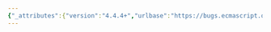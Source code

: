 ```yaml
---
{"_attributes":{"version":"4.4.4+","urlbase":"https://bugs.ecmascript.org/","maintainer":"dherman@mozilla.com"},"bug":{"bug_id":2463,"creation_ts":"2014-01-27 09:23:00 -0800","short_desc":"25.4.3.1 Promise: Typo \"InitializePromise\" -> \"InitialisePromise\" in step 6","delta_ts":"2014-05-13 17:47:38 -0700","product":"Draft for 6th Edition","component":"editorial issue","version":"Rev 22: January 20, 2014 Draft","rep_platform":"All","op_sys":"All","bug_status":"RESOLVED","resolution":"WONTFIX","priority":"Normal","bug_severity":"normal","dependson":2467,"everconfirmed":true,"reporter":{"uid":"andrebargull","name":"André Bargull"},"assigned_to":{"uid":"allen","name":"Allen Wirfs-Brock"},"long_desc":[{"commentid":7034,"comment_count":0,"who":{"uid":"andrebargull","name":"André Bargull"},"bug_when":"2014-01-27 09:23:31 -0800","thetext":"25.4.3.1 Promise ( executor ), step 6:\n\nChange \"InitializePromise\" to \"InitialisePromise\"."},{"commentid":8395,"comment_count":1,"who":{"uid":"allen","name":"Allen Wirfs-Brock"},"bug_when":"2014-05-13 17:47:38 -0700","thetext":"switched to ize spellings"}]}}
---
```


